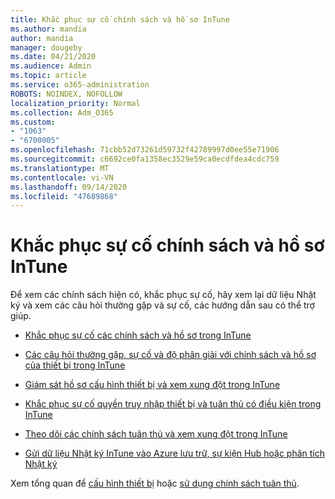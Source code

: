 ```yaml
---
title: Khắc phục sự cố chính sách và hồ sơ InTune
ms.author: mandia
author: mandia
manager: dougeby
ms.date: 04/21/2020
ms.audience: Admin
ms.topic: article
ms.service: o365-administration
ROBOTS: NOINDEX, NOFOLLOW
localization_priority: Normal
ms.collection: Adm_O365
ms.custom:
- "1063"
- "6700005"
ms.openlocfilehash: 71cbb52d73261d59732f42789997d0ee55e71906
ms.sourcegitcommit: c6692ce0fa1358ec3529e59ca0ecdfdea4cdc759
ms.translationtype: MT
ms.contentlocale: vi-VN
ms.lasthandoff: 09/14/2020
ms.locfileid: "47689868"
---
```

# <a name="troubleshooting-intune-policy-and-profiles"></a>Khắc phục sự cố chính sách và hồ sơ InTune

Để xem các chính sách hiện có, khắc phục sự cố, hãy xem lại dữ liệu Nhật ký và xem các câu hỏi thường gặp và sự cố, các hướng dẫn sau có thể trợ giúp.

- [Khắc phục sự cố các chính sách và hồ sơ trong InTune](https://docs.microsoft.com/mem/intune/configuration/troubleshoot-policies-in-microsoft-intune)

- [Các câu hỏi thường gặp, sự cố và độ phân giải với chính sách và hồ sơ của thiết bị trong InTune](https://docs.microsoft.com/intune/device-profile-troubleshoot)

- [Giám sát hồ sơ cấu hình thiết bị và xem xung đột trong InTune](https://docs.microsoft.com/intune/device-profile-monitor)

- [Khắc phục sự cố quyền truy nhập thiết bị và tuân thủ có điều kiện trong InTune](https://docs.microsoft.com/intune/troubleshoot-conditional-access)

- [Theo dõi các chính sách tuân thủ và xem xung đột trong InTune](https://docs.microsoft.com/intune/compliance-policy-monitor)

- [Gửi dữ liệu Nhật ký InTune vào Azure lưu trữ, sự kiện Hub hoặc phân tích Nhật ký](https://docs.microsoft.com/intune/review-logs-using-azure-monitor)

Xem tổng quan để [cấu hình thiết bị](https://docs.microsoft.com/intune/device-profiles) hoặc [sử dụng chính sách tuân thủ](https://docs.microsoft.com/intune/device-compliance-get-started).
